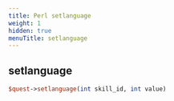 ```yaml
---
title: Perl setlanguage
weight: 1
hidden: true
menuTitle: setlanguage
---
```

## setlanguage
```perl
$quest->setlanguage(int skill_id, int value)
```